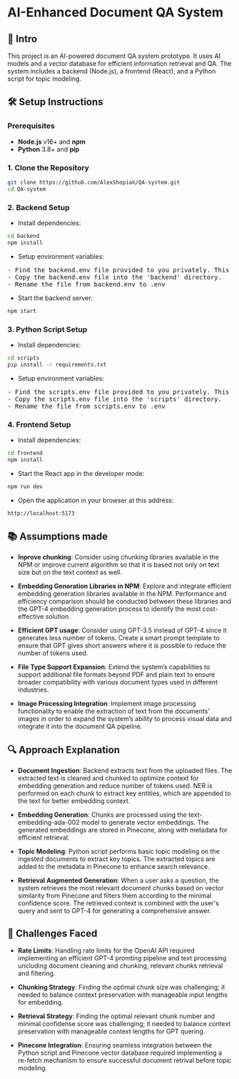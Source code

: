 # AI-Enhanced Document QA System

## 🚀 Intro
This project is an AI-powered document QA system prototype. It uses AI models and a vector database for efficient information retrieval and QA. The system includes a backend (Node.js), a frontend (React), and a Python script for topic modeling.

## 🛠️ Setup Instructions

### Prerequisites
- **Node.js** v16+ and **npm**
- **Python** 3.8+ and **pip**

### 1. Clone the Repository
```bash
git clone https://github.com/AlexShopiak/QA-system.git
cd QA-system
```

### 2. Backend Setup
- Install dependencies:
```bash
cd backend
npm install
```

- Setup environment variables:
<pre style="user-select: none;">
- Find the backend.env file provided to you privately. This file contains sensitive environment variables.
- Copy the backend.env file into the 'backend' directory.
- Rename the file from backend.env to .env
</pre>

- Start the backend server:
```bash
npm start
```

### 3. Python Script Setup
- Install dependencies:
```bash
cd scripts
pip install -r requirements.txt
```
- Setup environment variables:
<pre style="user-select: none;">
- Find the scripts.env file provided to you privately. This file contains sensitive environment variables.
- Copy the scripts.env file into the 'scripts' directory.
- Rename the file from scripts.env to .env
</pre>

### 4. Frontend Setup
- Install dependencies:
```bash
cd frontend
npm install
```

- Start the React app in the developer mode:
```bash
npm run dev
```

- Open the application in your browser at this address:
```bash
http://localhost:5173
```


## 📚 Assumptions made
- **Inprove chunking**: Consider using chunking libraries available in the NPM or improve current algorithm so that it is based not only on text size but on the text context as well.

- **Embedding Generation Libraries in NPM**: Explore and integrate efficient embedding generation libraries available in the NPM. Performance and efficiency comparison should be conducted between these libraries and the GPT-4 embedding generation process to identify the most cost-effective solution.

- **Efficient GPT usage**: Consider using GPT-3.5 instead of GPT-4 since it generates less number of tokens. Create a smart prompt template to ensure that GPT gives short answers where it is possible to reduce the number of tokens used.

- **File Type Support Expansion**: Extend the system’s capabilities to support additional file formats beyond PDF and plain text to ensure broader compatibility with various document types used in different industries.

- **Image Processing Integration**: Implement image processing functionality to enable the extraction of text from the documents’ images in order to expand the system’s ability to process visual data and integrate it into the document QA pipeline.

## 🔍 Approach Explanation
- **Document Ingestion**: Backend extracts text from the uploaded files. The extracted text is cleaned and chunked to optimize context for embedding generation and reduce number of tokens used. NER is performed on each chunk to extract key entities, which are appended to the text for better embedding context.

- **Embedding Generation**: Chunks are processed using the text-embedding-ada-002 model to generate vector embeddings. The generated embeddings are stored in Pinecone, along with metadata for efficient retrieval.

- **Topic Modeling**: Python script performs basic topic modeling on the ingested documents to extract key topics. The extracted topics are added to the metadata in Pinecone to enhance search relevance.

- **Retrieval Augmented Generation**: When a user asks a question, the system retrieves the most relevant document chunks based on vector similarity from Pinecone and filters them according to the minimal confidence score. The retrieved context is combined with the user's query and sent to GPT-4 for generating a comprehensive answer.

## 🚧 Challenges Faced
- **Rate Limits**: Handling rate limits for the OpenAI API required implementing an efficient GPT-4 promting pipeline and text processing uncluding document cleaning and chunking, relevant chunks retrieval and filtering.

- **Chunking Strategy**: Finding the optimal chunk size was challenging; it needed to balance context preservation with manageable input lengths for embedding.

- **Retrieval Strategy**: Finding the optimal relevant chunk number and minimal confidense score was challenging; it needed to balance context preservation with manageable context lengths for GPT quering.

- **Pinecone Integration**: Ensuring seamless integration between the Python script and Pinecone vector database required implementing a re-fetch mechanism to ensure successful document retrival before topic modeling.


